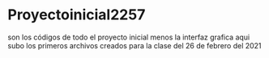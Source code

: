 # Proyectoinicial2257
son los códigos de todo el proyecto inicial menos la interfaz grafica 
aqui subo los primeros archivos creados para la clase del 26 de febrero del 2021
